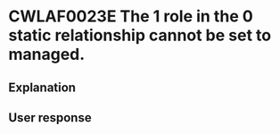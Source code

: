 # CWLAF0023E The 1 role in the 0 static relationship cannot be set to managed.

## Explanation

## User response